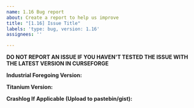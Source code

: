 ```yaml
---
name: 1.16 Bug report
about: Create a report to help us improve
title: "[1.16] Issue Title"
labels: 'type: bug, version: 1.16'
assignees: ''

---
```

**DO NOT REPORT AN ISSUE IF YOU HAVEN'T TESTED THE ISSUE WITH THE LATEST VERSION IN CURSEFORGE**

**Industrial Foregoing Version:**

**Titanium Version:**

**Crashlog If Applicable (Upload to pastebin/gist):**
